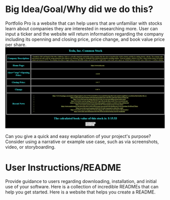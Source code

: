 # Big Idea/Goal/Why did we do this?

Portfolio Pro is a website that can help users that are unfamiliar with stocks learn about companies they are interested in researching more. User can input a ticker and the website will return information regarding the company including its openning and closing price, price change, and book value price per share. ![Tesla Example](https://github.com/lulillian/Final-project/blob/main/tesla_ex.PNG) 


Can you give a quick and easy explanation of your project's purpose? Consider using a narrative or example use case, such as via screenshots, video, or storyboarding.

# User Instructions/README

Provide guidance to users regarding downloading, installation, and initial use of your software. Here is a collection of incredible READMEs that can help you get started. Here is a website that helps you create a README.


